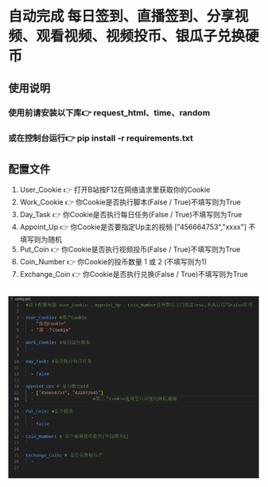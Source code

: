 # 自动完成 每日签到、直播签到、分享视频、观看视频、视频投币、银瓜子兑换硬币

## 使用说明

### 使用前请安装以下库👉 request_html、time、random

### 或在控制台运行👉 **pip install -r requirements.txt**

## 配置文件
1. User_Cookie 👉 打开B站按F12在网络请求里获取你的Cookie
2. Work_Cookie 👉 你Cookie是否执行脚本(False / True)不填写则为True
3. Day_Task 👉 你Cookie是否执行每日任务(False / True)不填写则为True
4. Appoint_Up 👉 你Cookie是否要指定Up主的视频 ["456664753","xxxx"] 不填写则为随机
5. Put_Coin 👉 你Cookie是否执行视频投币(False / True)不填写则为True
6. Coin_Number 👉 你Cookie的投币数量 1 或 2 (不填写则为1)
7. Exchange_Coin 👉 你Cookie是否执行兑换(False / True)不填写则为True
## 
![avatar](./pg/1.jpg)



